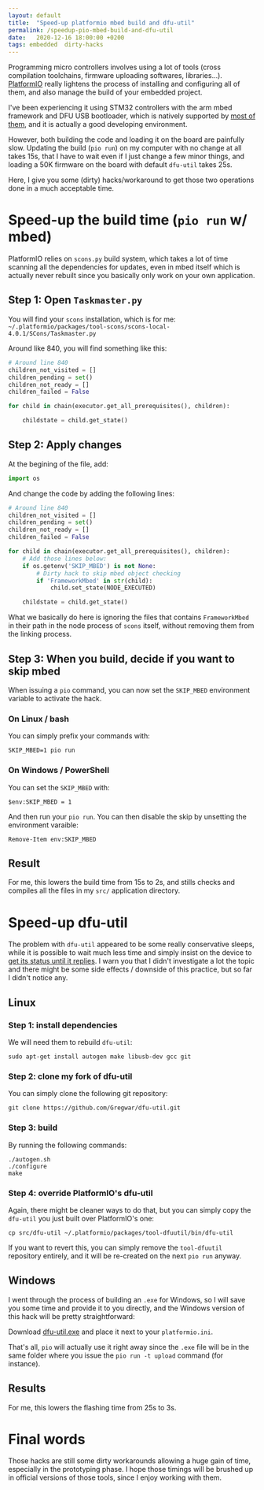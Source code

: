 ```yaml
---
layout: default
title:  "Speed-up platformio mbed build and dfu-util"
permalink: /speedup-pio-mbed-build-and-dfu-util
date:   2020-12-16 18:00:00 +0200
tags: embedded  dirty-hacks
---
```


Programming micro controllers involves using a lot of tools (cross compilation toolchains, firmware uploading
softwares, libraries...). [PlatformIO](http://www.platformio.org/) really lightens the process of installing and
configuring all of them, and also manage the build of your embedded project.

I've been experiencing it using STM32 controllers with the arm mbed framework and DFU USB bootloader, which is
natively supported by [most of them](https://www.st.com/resource/en/application_note/cd00167594-stm32-microcontroller-system-memory-boot-mode-stmicroelectronics.pdf), and it is actually a good
developing environment.

<!--more-->

However, both building the code and loading it on the board are painfully slow. Updating the build (`pio run`)
on my computer with no change at all takes 15s, that I have to wait even if I just change a few minor things,
and loading a 50K firmware on the board with default `dfu-util` takes 25s.

Here, I give you some (dirty) hacks/workaround to get those two operations done in a much acceptable time.

# Speed-up the build time (`pio run` w/ mbed)

PlatformIO relies on `scons.py` build system, which takes a lot of time scanning all the dependencies for
updates, even in mbed itself which is actually never rebuilt since you basically only work on your own
application.

## Step 1: Open `Taskmaster.py`

You will find your `scons` installation, which is for me:
`~/.platformio/packages/tool-scons/scons-local-4.0.1/SCons/Taskmaster.py`

Around like 840, you will find something like this:

```python
# Around line 840
children_not_visited = [] 
children_pending = set()
children_not_ready = [] 
children_failed = False

for child in chain(executor.get_all_prerequisites(), children):

    childstate = child.get_state()
```

## Step 2: Apply changes

At the begining of the file, add:

```python
import os
```

And change the code by adding the following lines:

```python
# Around line 840
children_not_visited = [] 
children_pending = set()
children_not_ready = [] 
children_failed = False

for child in chain(executor.get_all_prerequisites(), children):
    # Add those lines below:
    if os.getenv('SKIP_MBED') is not None:
        # Dirty hack to skip mbed object checking
        if 'FrameworkMbed' in str(child):
            child.set_state(NODE_EXECUTED)

    childstate = child.get_state()
```

What we basically do here is ignoring the files that contains `FrameworkMbed` in their path in the
node process of `scons` itself, without removing them from the linking process.

## Step 3: When you build, decide if you want to skip mbed

When issuing a `pio` command, you can now set the `SKIP_MBED` environment
variable to activate the hack.

### On Linux / bash

You can simply prefix your commands with:

```
SKIP_MBED=1 pio run
```

### On Windows / PowerShell

You can set the `SKIP_MBED` with:

```
$env:SKIP_MBED = 1
```

And then run your `pio run`. You can then disable the skip by unsetting the environment varaible:

```
Remove-Item env:SKIP_MBED
```

## Result

For me, this lowers the build time from 15s to 2s, and stills checks and compiles all the files in my
`src/` application directory.

# Speed-up dfu-util

The problem with `dfu-util` appeared to be some really conservative sleeps, while it is possible to
wait much less time and simply insist on the device to [get its status until it replies](https://github.com/Gregwar/dfu-util/commit/4953f7d4efae738cf00de66caac35357703beb50). I warn you that I didn't investigate a lot the topic and there might
be some side effects / downside of this practice, but so far I didn't notice any.

## Linux

### Step 1: install dependencies

We will need them to rebuild `dfu-util`:

```
sudo apt-get install autogen make libusb-dev gcc git
```

### Step 2: clone my fork of dfu-util

You can simply clone the following git repository:

```
git clone https://github.com/Gregwar/dfu-util.git
```

### Step 3: build

By running the following commands:

```
./autogen.sh
./configure
make
```

### Step 4: override PlatformIO's dfu-util

Again, there might be cleaner ways to do that, but you can simply copy the `dfu-util` you just built
over PlatformIO's one:

```
cp src/dfu-util ~/.platformio/packages/tool-dfuutil/bin/dfu-util
```

If you want to revert this, you can simply remove the `tool-dfuutil` repository entirely, and it will be
re-created on the next `pio run` anyway.

## Windows

I went through the process of building an `.exe` for Windows, so I will save you some time and provide it
to you directly, and the Windows version of this hack will be pretty straightforward:

Download [dfu-util.exe](/assets/dfu-util.exe) and place it next to your `platformio.ini`.

That's all, `pio` will actually use it right away since the `.exe` file will be in the same folder where you
issue the `pio run -t upload` command (for instance).

## Results

For me, this lowers the flashing time from 25s to 3s.

# Final words

Those hacks are still some dirty workarounds allowing a huge gain of time, especially in the prototyping
phase.
I hope those timings will be brushed up in official versions of those tools, since I enjoy working with
them.